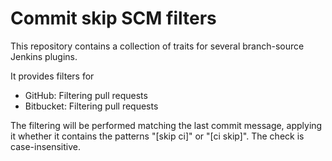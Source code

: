 
# Commit skip SCM filters

This repository contains a collection of traits for several branch-source Jenkins plugins.

It provides filters for
 - GitHub: Filtering pull requests
 - Bitbucket: Filtering pull requests

The filtering will be performed matching the last commit message, applying it whether it contains the patterns "[skip ci]" or "[ci skip]". The check is case-insensitive.
